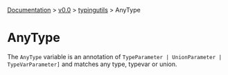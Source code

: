 [Documentation](/docs/documentation.md) >
 [v0.0](/docs/0.0/version.md) >
  [typingutils](/docs/0.0/typingutils/module.md) >
   AnyType

# AnyType

The `AnyType` variable is an annotation of `TypeParameter | UnionParameter | TypeVarParameter]` and matches any type, typevar or union.
